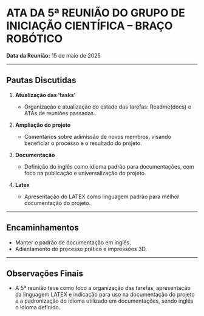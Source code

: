 
# ATA DA 5ª REUNIÃO DO GRUPO DE INICIAÇÃO CIENTÍFICA – BRAÇO ROBÓTICO

**Data da Reunião:** 15 de maio de 2025

---

## Pautas Discutidas

1. **Atualização das 'tasks'**
   - Organização e atualização do estado das tarefas: Readme(docs) e ATAs de reuniões passadas.

2. **Ampliação do projeto**
   - Comentários sobre adimissão de novos membros, visando beneficiar o processo e o resultado do projeto.

3. **Documentação**
   - Definição do inglês como idioma padrão para documentações, com foco na publicação e universalização do projeto.

4. **Latex**
   - Apresentação do LATEX como linguagem padrão para melhor documentação do projeto.

---

## Encaminhamentos

   - Manter o padrão de documentação em inglês.
   - Adiantamento do processo prático e impressões 3D.

---

## Observações Finais

- A 5ª reunião teve como foco a organização das tarefas, apresentação da linguagem LATEX e indicação para uso na documentação do projeto e a padronização do idioma utilizado em documentações, sendo inglês o idioma definido.
